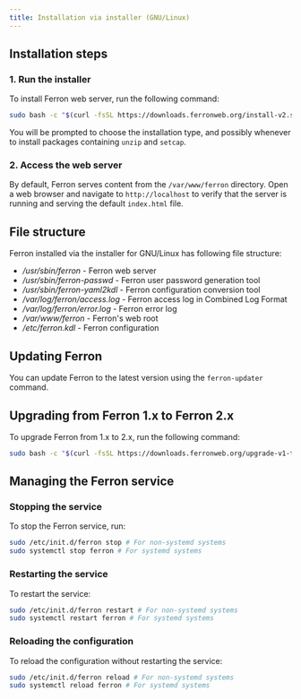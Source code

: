 ```yaml
---
title: Installation via installer (GNU/Linux)
---
```


## Installation steps

### 1. Run the installer

To install Ferron web server, run the following command:

```bash
sudo bash -c "$(curl -fsSL https://downloads.ferronweb.org/install-v2.sh)"
```

You will be prompted to choose the installation type, and possibly whenever to install packages containing `unzip` and `setcap`.

### 2. Access the web server

By default, Ferron serves content from the `/var/www/ferron` directory. Open a web browser and navigate to `http://localhost` to verify that the server is running and serving the default `index.html` file.

## File structure

Ferron installed via the installer for GNU/Linux has following file structure:

- _/usr/sbin/ferron_ - Ferron web server
- _/usr/sbin/ferron-passwd_ - Ferron user password generation tool
- _/usr/sbin/ferron-yaml2kdl_ - Ferron configuration conversion tool
- _/var/log/ferron/access.log_ - Ferron access log in Combined Log Format
- _/var/log/ferron/error.log_ - Ferron error log
- _/var/www/ferron_ - Ferron's web root
- _/etc/ferron.kdl_ - Ferron configuration

## Updating Ferron

You can update Ferron to the latest version using the `ferron-updater` command.

## Upgrading from Ferron 1.x to Ferron 2.x

To upgrade Ferron from 1.x to 2.x, run the following command:

```bash
sudo bash -c "$(curl -fsSL https://downloads.ferronweb.org/upgrade-v1-to-v2.sh)"
```

## Managing the Ferron service

### Stopping the service

To stop the Ferron service, run:

```sh
sudo /etc/init.d/ferron stop # For non-systemd systems
sudo systemctl stop ferron # For systemd systems
```

### Restarting the service

To restart the service:

```sh
sudo /etc/init.d/ferron restart # For non-systemd systems
sudo systemctl restart ferron # For systemd systems
```

### Reloading the configuration

To reload the configuration without restarting the service:

```sh
sudo /etc/init.d/ferron reload # For non-systemd systems
sudo systemctl reload ferron # For systemd systems
```
